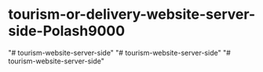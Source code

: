 # tourism-or-delivery-website-server-side-Polash9000
"# tourism-website-server-side" 
"# tourism-website-server-side" 
"# tourism-website-server-side" 
